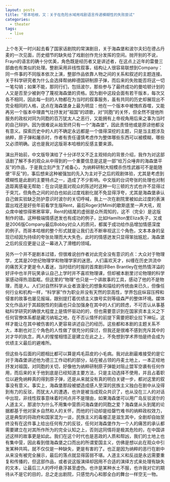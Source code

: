 ```yaml
---
layout: posts
title: "哥本哈根，又：关于在危险水域用戏剧语言传递模糊性的失败尝试"
categories:
  - theater
tags:
  - live
---
```

上个冬天一时兴起去看了国家话剧院的常演剧目，关于海森堡和波尔夫妇在德占丹麦的一次见面，历史细节的缺失给了戏剧创作充分发挥的空间。抛开别的不说，Frayn的语言的确十分优美，角色既是经历者又是讲述者，在这点上近年的雷曼三部曲也有类似的处理。整剧采用非线性叙事，结构让人很容易联想到Company：同一件事的不同版本依次上演，整部作品依靠人物之间的关系和叙述的主题连接。关于科学研究者为什么会选择帮纳粹德国研制原子弹，而后来的失败能否将这一切一笔勾销；如果不能，那同行们，包括波尔，那些参与了最终成功的曼哈顿计划的人又是否至少被剥夺了蔑视海森堡的资格。因为剧中这段会面有若干版本，每次又各不相同，因此每一刻的人物都在为当时的叙事服务，虽有共同的历史却展现出不完全相同的人格，这点在海森堡身上最为明显：他在一个版本中被愧疚吞噬，又能再另一个版本中理直气壮抒发对”祖国“的颂歌，对“同胞”的关怀，但全然不提他所服务的政权对同为同胞的百万犹太人之恶行，又能拥有上帝视角用后来之事为当时的自己辩护。因为很难说从始至终只有一个“海森堡”，因此责怪他或是原谅他都没有意义。探索历史中的人的不确定永远都是一个值得深挖的主题，只是当主题涉及纳粹，原子弹和屠杀时，作者有责任谨慎考虑作为整体哪些东西可以被模糊，哪些又必须明确。这也是我对这版哥本哈根的反感主要来源。

演出开始前，中文版导演给了十分详尽又不乏主观倾向的背景介绍，我作为对这部话剧了解不多的观众从中得到的一个重要信息是这是一部“给万众唾弃的海森堡平反”的作品，于是我立刻产生了戒备心，为纳粹研制大规模杀伤性武器可不是能随便“平反”的，事后想来这种被强加的先入为主对于之后的观剧体验，尤其是考虑到模糊性是此剧的主要特点之一，造成了不少影响。中文版的台词夸张的处理也对制造距离感毫无帮助：在台词是面对观众的陈述时这种一句三顿的方式也许不显得过于突兀，但角色之间的对白也如此过度戏剧化就不免显得浮夸，尤其是海森堡承认自己做实验缺乏防护意识时波尔的关切呼喊，我上一次在剧院里被如此过度的表演震出戏还是好些年前看学生版Rent，最后Roger对Mimi的歇斯底里一声大吼，观众席中被惊得窸窸窣窣，Rent的结尾的虚弱是众所周知的，这不（完全）是这版制作的错。这种极端情感迸发也有成功的例子，比如Hamilton里Eliza失子，又或是2006版Company最后Bobby对众人的质问，都属于成功给作品增加情感深度的例子。而哥本哈根的整个形式就是让我们去不断审视这三个角色，文本本身的呈现已经因为持续的夸张处理而大大失色，此时的情感迸发只显得笨拙尴尬，海森堡之后的反应更是让这一幕进入了滑稽的领域。

另外一个并不是剧本过错，但很难说创作者对此完全没有意识的点：大众对于物理学，尤其是20世纪物理学和物理学家的迷思。人们喜欢天才，纠缠在历史洪流中的痛苦天才更是令人着迷，当时纽约时报的首席剧评Ben Brantley在他热情洋溢的好评中也半开玩笑承认自己上学时并不喜欢物理课，但却被本剧里讨论物理的科学家感动得热泪盈眶。但这里的“物理”也只是一个讲故事的工具，感动了他的不是物理，而是人。人们对自然科学从业者浪漫化的想象和描绘的传统由来已久，但像任何行业和机构一样，“科学家”作为职业并没有天然的崇高性，学界包庇纵容压榨和侵害的故事也屡见报端，跟别提打着优绩主义旗号实则等级森严的整体环境。媒体文化作品对于其超脱性的刻画也只会加强身在其中的人们的顾虑，不可否认从事基础科学研究的确很大程度上是情怀驱动的的，但也需要意识到在国家资本主义之下任何官僚体系都是藏污纳垢之地，在不否认情怀的前提下需要把职业拉下神坛，这样才能让在其中被伤害的人更容易讲述自己的经历。这些都和本剧的主题关系不大，本剧也对三个角色的人性做了很充分的探讨，但我还是很难不感到充斥其中的对才华的执念，两人的惺惺相惜正是建立在此之上，不免想到学术界怕是终会成为优绩主义最后的避难所。

但这些与后面的问题相比都可以算是鸡毛蒜皮的小毛病。我对此剧最难接受的是它对于海森堡讲述他为德三工作动机的部分，站在被占领的丹麦土地上，一本正经地抒发对祖国，对同胞的关切，好像他为纳粹研制原子弹能对阻止盟军空袭有任何作用，而后来的关于他到底是已经知道主要方法，只是主动选择不使用，并且占着职位以避免纳粹真的得到原子弹，还是从来就没有真的明白关键一步，都对这里的叙事没有意义。事实上，海森堡那段被塑造成感人至深的民族主义独白在剧中从没得到有力的反驳，而犹太人的遭遇，也许是被当成观众共识了，也从没在三人的对话中出现，非线性叙事意味着时间点并不是理由，如果海森堡可以用广岛反驳波尔的人道主义，那波尔为什么不用集中营质问海森堡的同胞之爱？海森堡从头到尾的论据都基于他对家乡自然和人的关怀，而他的行动却是给罄竹难书的纳粹政权效力，这是典型的将政府和国家混为一谈，民族主义的毒瘤正是滋生其中，全剧却自始至终没有在这件事上给出任何有力的反驳，任何对海森堡作为一个人的痛苦的承认都需要建立在对其所作所为的完全认知之上，否则这同情将是极其危险的，在中国讲述这样的故事更是如此。我们在这个时代也是恶政的人质和帮凶，我们的土地上也有集中营，因此看到借海森堡之口而出的所谓爱国主义，仿佛是想以此在观众中引发某种共鸣，就不仅仅是一种缺失，更是有害的了。也正是因为纳粹的恶行在剧中从来没有被完全展示，最后的落点就显得孱弱不堪。人道主义和反战是永远需要重复和传播的，但这部作品，或者说这版演绎却因用不合适的演绎方式来处理有缺失的文本，让最后三人的呼吁悬浮甚至虚伪。也许是某种水土不服，也许我对它的期待从不是它的目的，总之走出剧院，只感觉内心和那全白的舞台一样空无一物。